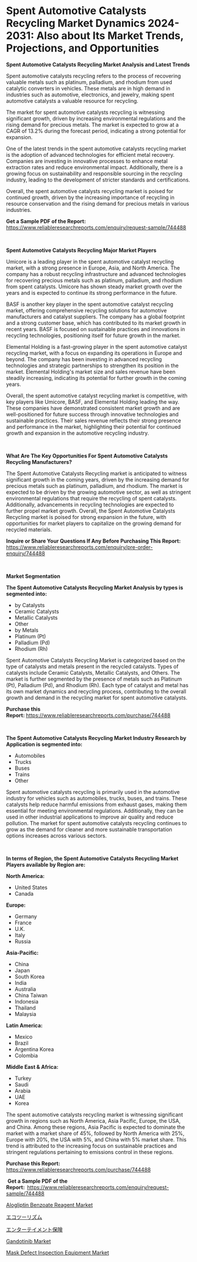 <p><h1>Spent Automotive Catalysts Recycling Market Dynamics 2024-2031: Also about Its Market Trends, Projections, and Opportunities</h1></p><p><strong>Spent Automotive Catalysts Recycling Market Analysis and Latest Trends</strong></p>
<p><p>Spent automotive catalysts recycling refers to the process of recovering valuable metals such as platinum, palladium, and rhodium from used catalytic converters in vehicles. These metals are in high demand in industries such as automotive, electronics, and jewelry, making spent automotive catalysts a valuable resource for recycling.</p><p>The market for spent automotive catalysts recycling is witnessing significant growth, driven by increasing environmental regulations and the rising demand for precious metals. The market is expected to grow at a CAGR of 13.2% during the forecast period, indicating a strong potential for expansion.</p><p>One of the latest trends in the spent automotive catalysts recycling market is the adoption of advanced technologies for efficient metal recovery. Companies are investing in innovative processes to enhance metal extraction rates and reduce environmental impact. Additionally, there is a growing focus on sustainability and responsible sourcing in the recycling industry, leading to the development of stricter standards and certifications.</p><p>Overall, the spent automotive catalysts recycling market is poised for continued growth, driven by the increasing importance of recycling in resource conservation and the rising demand for precious metals in various industries.</p></p>
<p><strong>Get a Sample PDF of the Report:&nbsp;</strong> <a href="https://www.reliableresearchreports.com/enquiry/request-sample/744488">https://www.reliableresearchreports.com/enquiry/request-sample/744488</a></p>
<p>&nbsp;</p>
<p><strong>Spent Automotive Catalysts Recycling Major Market Players</strong></p>
<p><p>Umicore is a leading player in the spent automotive catalyst recycling market, with a strong presence in Europe, Asia, and North America. The company has a robust recycling infrastructure and advanced technologies for recovering precious metals such as platinum, palladium, and rhodium from spent catalysts. Umicore has shown steady market growth over the years and is expected to continue its strong performance in the future.</p><p>BASF is another key player in the spent automotive catalyst recycling market, offering comprehensive recycling solutions for automotive manufacturers and catalyst suppliers. The company has a global footprint and a strong customer base, which has contributed to its market growth in recent years. BASF is focused on sustainable practices and innovations in recycling technologies, positioning itself for future growth in the market.</p><p>Elemental Holding is a fast-growing player in the spent automotive catalyst recycling market, with a focus on expanding its operations in Europe and beyond. The company has been investing in advanced recycling technologies and strategic partnerships to strengthen its position in the market. Elemental Holding's market size and sales revenue have been steadily increasing, indicating its potential for further growth in the coming years.</p><p>Overall, the spent automotive catalyst recycling market is competitive, with key players like Umicore, BASF, and Elemental Holding leading the way. These companies have demonstrated consistent market growth and are well-positioned for future success through innovative technologies and sustainable practices. Their sales revenue reflects their strong presence and performance in the market, highlighting their potential for continued growth and expansion in the automotive recycling industry.</p></p>
<p>&nbsp;</p>
<p><strong>What Are The Key Opportunities For Spent Automotive Catalysts Recycling Manufacturers?</strong></p>
<p><p>The Spent Automotive Catalysts Recycling market is anticipated to witness significant growth in the coming years, driven by the increasing demand for precious metals such as platinum, palladium, and rhodium. The market is expected to be driven by the growing automotive sector, as well as stringent environmental regulations that require the recycling of spent catalysts. Additionally, advancements in recycling technologies are expected to further propel market growth. Overall, the Spent Automotive Catalysts Recycling market is poised for strong expansion in the future, with opportunities for market players to capitalize on the growing demand for recycled materials.</p></p>
<p><strong>Inquire or Share Your Questions If Any Before Purchasing This Report:</strong> <a href="https://www.reliableresearchreports.com/enquiry/pre-order-enquiry/744488">https://www.reliableresearchreports.com/enquiry/pre-order-enquiry/744488</a></p>
<p>&nbsp;</p>
<p><strong>Market Segmentation</strong></p>
<p><strong>The Spent Automotive Catalysts Recycling Market Analysis by types is segmented into:</strong></p>
<p><ul><li>by Catalysts</li><li>Ceramic Catalysts</li><li>Metallic Catalysts</li><li>Other</li><li>by Metals</li><li>Platinum (Pt)</li><li>Palladium (Pd)</li><li>Rhodium (Rh)</li></ul></p>
<p><p>Spent Automotive Catalysts Recycling Market is categorized based on the type of catalysts and metals present in the recycled catalysts. Types of catalysts include Ceramic Catalysts, Metallic Catalysts, and Others. The market is further segmented by the presence of metals such as Platinum (Pt), Palladium (Pd), and Rhodium (Rh). Each type of catalyst and metal has its own market dynamics and recycling process, contributing to the overall growth and demand in the recycling market for spent automotive catalysts.</p></p>
<p><strong>Purchase this Report:&nbsp;</strong><a href="https://www.reliableresearchreports.com/purchase/744488">https://www.reliableresearchreports.com/purchase/744488</a></p>
<p>&nbsp;</p>
<p><strong>The Spent Automotive Catalysts Recycling Market Industry Research by Application is segmented into:</strong></p>
<p><ul><li>Automobiles</li><li>Trucks</li><li>Buses</li><li>Trains</li><li>Other</li></ul></p>
<p><p>Spent automotive catalysts recycling is primarily used in the automotive industry for vehicles such as automobiles, trucks, buses, and trains. These catalysts help reduce harmful emissions from exhaust gases, making them essential for meeting environmental regulations. Additionally, they can be used in other industrial applications to improve air quality and reduce pollution. The market for spent automotive catalysts recycling continues to grow as the demand for cleaner and more sustainable transportation options increases across various sectors.</p></p>
<p>&nbsp;</p>
<p><strong>In terms of Region, the Spent Automotive Catalysts Recycling Market Players available by Region are:</strong></p>
<p>
    <p> <strong> North America: </strong>
        <ul>
            <li>United States</li>
            <li>Canada</li>
        </ul>
        </p> 
    <p> <strong> Europe: </strong>
        <ul>
            <li>Germany</li>
            <li>France</li>
            <li>U.K.</li>
            <li>Italy</li>
            <li>Russia</li>
        </ul>
        </p> 
    <p> <strong> Asia-Pacific: </strong>
        <ul>
            <li>China</li>
            <li>Japan</li>
            <li>South Korea</li>
            <li>India</li>
            <li>Australia</li>
            <li>China Taiwan</li>
            <li>Indonesia</li>
            <li>Thailand</li>
            <li>Malaysia</li>
        </ul>
        </p> 
    <p> <strong> Latin America: </strong>
        <ul>
            <li>Mexico</li>
            <li>Brazil</li>
            <li>Argentina Korea</li>
            <li>Colombia</li>
        </ul>
        </p> 
    <p> <strong> Middle East & Africa: </strong>
        <ul>
            <li>Turkey</li>
            <li>Saudi</li>
            <li>Arabia</li>
            <li>UAE</li>
            <li>Korea</li>
        </ul>
    </p>
    </p>
<p><p>The spent automotive catalysts recycling market is witnessing significant growth in regions such as North America, Asia Pacific, Europe, the USA, and China. Among these regions, Asia Pacific is expected to dominate the market with a market share of 45%, followed by North America with 25%, Europe with 20%, the USA with 5%, and China with 5% market share. This trend is attributed to the increasing focus on sustainable practices and stringent regulations pertaining to emissions control in these regions.</p></p>
<p><strong>Purchase this Report: </strong><a href="https://www.reliableresearchreports.com/purchase/744488">https://www.reliableresearchreports.com/purchase/744488</a></p>
<p>&nbsp;<strong>Get a Sample PDF of the Report:&nbsp;&nbsp;</strong><a href="https://www.reliableresearchreports.com/enquiry/request-sample/744488">https://www.reliableresearchreports.com/enquiry/request-sample/744488</a></p>
<p><strong></strong></p>
<p><p><a href="https://faithful-glue-af3.notion.site/Alogliptin-Benzoate-Reagent-Market-Growth-Market-Trends-COVID-19-Impact-and-Forecasts-for-period--35bc2021d01c4ba2bb8704b95bad5b5c">Alogliptin Benzoate Reagent Market</a></p><p><a href="https://medium.com/@aliciahaley1989/%E3%82%A8%E3%82%B3%E3%83%84%E3%83%BC%E3%83%AA%E3%82%BA%E3%83%A0%E5%B8%82%E5%A0%B4%E3%81%AE%E8%A6%8F%E6%A8%A1-cagr-%E3%83%88%E3%83%AC%E3%83%B3%E3%83%89-2024%E5%B9%B4%E3%81%8B%E3%82%892030%E5%B9%B4%E3%81%BE%E3%81%A7-4179e1a6080c">エコツーリズム</a></p><p><a href="https://medium.com/@gracielawharr/%E3%82%A8%E3%83%B3%E3%82%BF%E3%83%BC%E3%83%86%E3%82%A4%E3%83%A1%E3%83%B3%E3%83%88%E4%BF%9D%E9%99%BA%E5%B8%82%E5%A0%B4%E3%81%AF-%E5%B8%82%E5%A0%B4%E3%82%B7%E3%82%A7%E3%82%A2-%E3%82%B5%E3%82%A4%E3%82%BA-2031%E5%B9%B4%E3%81%BE%E3%81%A7%E3%81%AE%E4%BA%88%E6%B8%AC%E3%81%AB%E7%84%A6%E7%82%B9%E3%82%92%E5%BD%93%E3%81%A6%E3%81%A6%E3%81%84%E3%81%BE%E3%81%99-c64644de9ce7">エンターテイメント保険</a></p><p><a href="https://angry-finch-aaf.notion.site/Insights-into-Gandotinib-Market-Size-Analysing-Market-Share-Trends-and-Growth-from-2024-to-2031-2579117d41f14086ad34e0a82834de3b">Gandotinib Market</a></p><p><a href="https://view.publitas.com/reportprime-1/mask-defect-inspection-equipment-market-size-evaluating-its-market-trends-growth-and-projections-2024-2031/">Mask Defect Inspection Equipment Market</a></p></p>